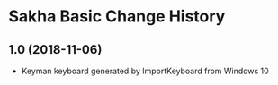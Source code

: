 Sakha Basic Change History
====================

1.0 (2018-11-06)
----------------
* Keyman keyboard generated by ImportKeyboard from Windows 10 

